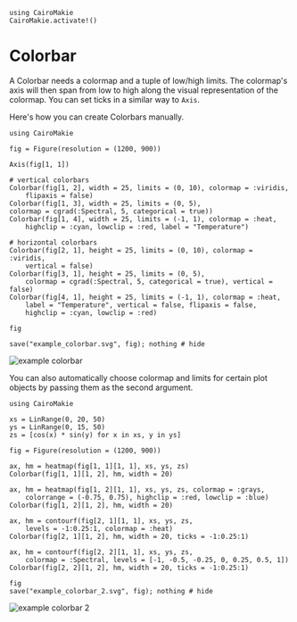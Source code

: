 ```@eval
using CairoMakie
CairoMakie.activate!()
```

# Colorbar

A Colorbar needs a colormap and a tuple of low/high limits.
The colormap's axis will then span from low to high along the visual representation of the colormap.
You can set ticks in a similar way to `Axis`.

Here's how you can create Colorbars manually.

```@example
using CairoMakie

fig = Figure(resolution = (1200, 900))

Axis(fig[1, 1])

# vertical colorbars
Colorbar(fig[1, 2], width = 25, limits = (0, 10), colormap = :viridis,
    flipaxis = false)
Colorbar(fig[1, 3], width = 25, limits = (0, 5),
colormap = cgrad(:Spectral, 5, categorical = true))
Colorbar(fig[1, 4], width = 25, limits = (-1, 1), colormap = :heat,
    highclip = :cyan, lowclip = :red, label = "Temperature")

# horizontal colorbars
Colorbar(fig[2, 1], height = 25, limits = (0, 10), colormap = :viridis,
    vertical = false)
Colorbar(fig[3, 1], height = 25, limits = (0, 5),
    colormap = cgrad(:Spectral, 5, categorical = true), vertical = false)
Colorbar(fig[4, 1], height = 25, limits = (-1, 1), colormap = :heat,
    label = "Temperature", vertical = false, flipaxis = false,
    highclip = :cyan, lowclip = :red)

fig

save("example_colorbar.svg", fig); nothing # hide
```

![example colorbar](example_colorbar.svg)

You can also automatically choose colormap and limits for certain plot objects by passing them as the second argument.

```@example
using CairoMakie

xs = LinRange(0, 20, 50)
ys = LinRange(0, 15, 50)
zs = [cos(x) * sin(y) for x in xs, y in ys]

fig = Figure(resolution = (1200, 900))

ax, hm = heatmap(fig[1, 1][1, 1], xs, ys, zs)
Colorbar(fig[1, 1][1, 2], hm, width = 20)

ax, hm = heatmap(fig[1, 2][1, 1], xs, ys, zs, colormap = :grays,
    colorrange = (-0.75, 0.75), highclip = :red, lowclip = :blue)
Colorbar(fig[1, 2][1, 2], hm, width = 20)

ax, hm = contourf(fig[2, 1][1, 1], xs, ys, zs,
    levels = -1:0.25:1, colormap = :heat)
Colorbar(fig[2, 1][1, 2], hm, width = 20, ticks = -1:0.25:1)

ax, hm = contourf(fig[2, 2][1, 1], xs, ys, zs,
    colormap = :Spectral, levels = [-1, -0.5, -0.25, 0, 0.25, 0.5, 1])
Colorbar(fig[2, 2][1, 2], hm, width = 20, ticks = -1:0.25:1)

fig
save("example_colorbar_2.svg", fig); nothing # hide
```

![example colorbar 2](example_colorbar_2.svg)

